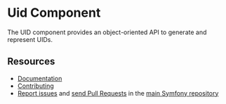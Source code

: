 Uid Component
=============

The UID component provides an object-oriented API to generate and represent UIDs.

Resources
---------

* [Documentation](https://symfony.com/doc/current/components/uid.html)
* [Contributing](https://symfony.com/doc/current/contributing/index.html)
* [Report issues](https://github.com/symfony/symfony/issues) and
  [send Pull Requests](https://github.com/symfony/symfony/pulls)
  in the [main Symfony repository](https://github.com/symfony/symfony)
